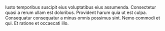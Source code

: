 Iusto temporibus suscipit eius voluptatibus eius assumenda. Consectetur quasi a rerum ullam est doloribus. Provident harum quia ut est culpa. Consequatur consequatur a minus omnis possimus sint. Nemo commodi et qui. Et ratione et occaecati illo.